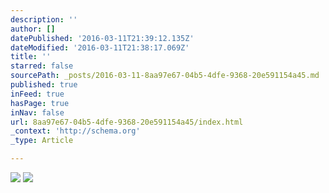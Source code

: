 ```yaml
---
description: ''
author: []
datePublished: '2016-03-11T21:39:12.135Z'
dateModified: '2016-03-11T21:38:17.069Z'
title: ''
starred: false
sourcePath: _posts/2016-03-11-8aa97e67-04b5-4dfe-9368-20e591154a45.md
published: true
inFeed: true
hasPage: true
inNav: false
url: 8aa97e67-04b5-4dfe-9368-20e591154a45/index.html
_context: 'http://schema.org'
_type: Article

---
```

![](https://the-grid-user-content.s3-us-west-2.amazonaws.com/1d5de062-fe0f-42c4-ad90-4c515a6286e4.png)
![](https://the-grid-user-content.s3-us-west-2.amazonaws.com/9ce9e2e7-859e-48d8-bbaa-7a6b1caf5fe7.png)